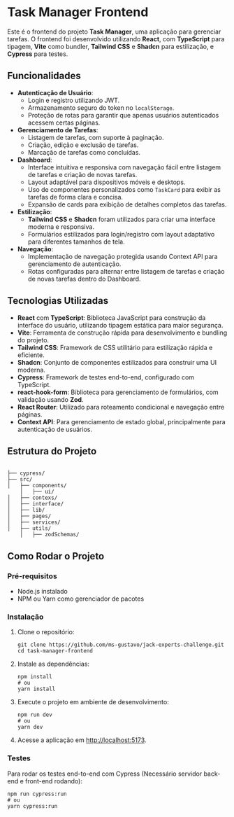    <h1>Task Manager Frontend</h1>

   <p>Este é o frontend do projeto <strong>Task Manager</strong>, uma aplicação para gerenciar tarefas. O frontend foi desenvolvido utilizando <strong>React</strong>, com <strong>TypeScript</strong> para tipagem, <strong>Vite</strong> como bundler, <strong>Tailwind CSS</strong> e <strong>Shadcn</strong> para estilização, e <strong>Cypress</strong> para testes.</p>

  <h2>Funcionalidades</h2>
    <ul>
        <li><strong>Autenticação de Usuário</strong>:
            <ul>
                <li>Login e registro utilizando JWT.</li>
                <li>Armazenamento seguro do token no <code>localStorage</code>.</li>
                <li>Proteção de rotas para garantir que apenas usuários autenticados acessem certas páginas.</li>
            </ul>
        </li>
        <li><strong>Gerenciamento de Tarefas</strong>:
            <ul>
                <li>Listagem de tarefas, com suporte à paginação.</li>
                <li>Criação, edição e exclusão de tarefas.</li>
                <li>Marcação de tarefas como concluídas.</li>
            </ul>
        </li>
        <li><strong>Dashboard</strong>:
            <ul>
                <li>Interface intuitiva e responsiva com navegação fácil entre listagem de tarefas e criação de novas tarefas.</li>
                <li>Layout adaptável para dispositivos móveis e desktops.</li>
                <li>Uso de componentes personalizados como <code>TaskCard</code> para exibir as tarefas de forma clara e concisa.</li>
                <li>Expansão de cards para exibição de detalhes completos das tarefas.</li>
            </ul>
        </li>
        <li><strong>Estilização</strong>:
            <ul>
                <li><strong>Tailwind CSS</strong> e <strong>Shadcn</strong> foram utilizados para criar uma interface moderna e responsiva.</li>
                <li>Formulários estilizados para login/registro com layout adaptativo para diferentes tamanhos de tela.</li>
            </ul>
        </li>
        <li><strong>Navegação</strong>:
            <ul>
                <li>Implementação de navegação protegida usando Context API para gerenciamento de autenticação.</li>
                <li>Rotas configuradas para alternar entre listagem de tarefas e criação de novas tarefas dentro do Dashboard.</li>
            </ul>
        </li>
    </ul>

  <h2>Tecnologias Utilizadas</h2>
    <ul>
        <li><strong>React</strong> com <strong>TypeScript</strong>: Biblioteca JavaScript para construção da interface do usuário, utilizando tipagem estática para maior segurança.</li>
        <li><strong>Vite</strong>: Ferramenta de construção rápida para desenvolvimento e bundling do projeto.</li>
        <li><strong>Tailwind CSS</strong>: Framework de CSS utilitário para estilização rápida e eficiente.</li>
        <li><strong>Shadcn</strong>: Conjunto de componentes estilizados para construir uma UI moderna.</li>
        <li><strong>Cypress</strong>: Framework de testes end-to-end, configurado com TypeScript.</li>
        <li><strong>react-hook-form</strong>: Biblioteca para gerenciamento de formulários, com validação usando <strong>Zod</strong>.</li>
        <li><strong>React Router</strong>: Utilizado para roteamento condicional e navegação entre páginas.</li>
        <li><strong>Context API</strong>: Para gerenciamento de estado global, principalmente para autenticação de usuários.</li>
    </ul>

   <h2>Estrutura do Projeto</h2>

  <pre><code>
├── cypress/
├── src/
│   ├── components/
    │   ├── ui/  
│   ├── contexs/
│   ├── interface/
│   ├── lib/      
│   ├── pages/
│   ├── services/
│   ├── utils/
    │   ├── zodSchemas/   
</code></pre>

   <h2>Como Rodar o Projeto</h2>

  <h3>Pré-requisitos</h3>
    <ul>
        <li>Node.js instalado</li>
        <li>NPM ou Yarn como gerenciador de pacotes</li>
    </ul>

  <h3>Instalação</h3>
    <ol>
        <li>Clone o repositório:
            <pre><code>git clone https://github.com/ms-gustavo/jack-experts-challenge.git
cd task-manager-frontend
</code></pre>
        </li>
        <li>Instale as dependências:
            <pre><code>npm install
# ou
yarn install
</code></pre>
        </li>
        <li>Execute o projeto em ambiente de desenvolvimento:
            <pre><code>npm run dev
# ou
yarn dev
</code></pre>
        </li>
        <li>Acesse a aplicação em <a href="http://localhost:5173">http://localhost:5173</a>.</li>
    </ol>

   <h3>Testes</h3>
    <p>Para rodar os testes end-to-end com Cypress (Necessário servidor back-end e front-end rodando):</p>
    <pre><code>npm run cypress:run
# ou
yarn cypress:run
</code></pre>

